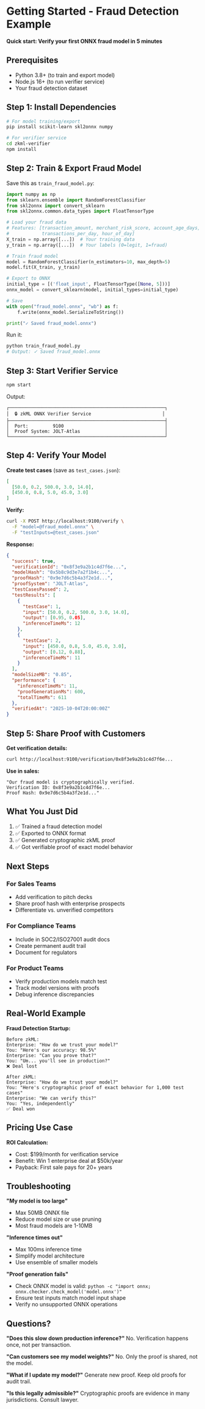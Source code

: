 # Getting Started - Fraud Detection Example

**Quick start: Verify your first ONNX fraud model in 5 minutes**

## Prerequisites

- Python 3.8+ (to train and export model)
- Node.js 16+ (to run verifier service)
- Your fraud detection dataset

## Step 1: Install Dependencies

```bash
# For model training/export
pip install scikit-learn skl2onnx numpy

# For verifier service
cd zkml-verifier
npm install
```

## Step 2: Train & Export Fraud Model

Save this as `train_fraud_model.py`:

```python
import numpy as np
from sklearn.ensemble import RandomForestClassifier
from skl2onnx import convert_sklearn
from skl2onnx.common.data_types import FloatTensorType

# Load your fraud data
# Features: [transaction_amount, merchant_risk_score, account_age_days,
#            transactions_per_day, hour_of_day]
X_train = np.array([...])  # Your training data
y_train = np.array([...])  # Your labels (0=legit, 1=fraud)

# Train fraud model
model = RandomForestClassifier(n_estimators=10, max_depth=5)
model.fit(X_train, y_train)

# Export to ONNX
initial_type = [('float_input', FloatTensorType([None, 5]))]
onnx_model = convert_sklearn(model, initial_types=initial_type)

# Save
with open("fraud_model.onnx", "wb") as f:
    f.write(onnx_model.SerializeToString())

print("✓ Saved fraud_model.onnx")
```

Run it:
```bash
python train_fraud_model.py
# Output: ✓ Saved fraud_model.onnx
```

## Step 3: Start Verifier Service

```bash
npm start
```

Output:
```
┌─────────────────────────────────────────────────────────┐
│  🔒 zkML ONNX Verifier Service                          │
├─────────────────────────────────────────────────────────┤
│  Port:         9100                                     │
│  Proof System: JOLT-Atlas                               │
└─────────────────────────────────────────────────────────┘
```

## Step 4: Verify Your Model

**Create test cases** (save as `test_cases.json`):
```json
[
  [50.0, 0.2, 500.0, 3.0, 14.0],
  [450.0, 0.8, 5.0, 45.0, 3.0]
]
```

**Verify:**
```bash
curl -X POST http://localhost:9100/verify \
  -F "model=@fraud_model.onnx" \
  -F "testInputs=@test_cases.json"
```

**Response:**
```json
{
  "success": true,
  "verificationId": "0x8f3e9a2b1c4d7f6e...",
  "modelHash": "0x5b8c9d3e7a2f1b4c...",
  "proofHash": "0x9e7d6c5b4a3f2e1d...",
  "proofSystem": "JOLT-Atlas",
  "testCasesPassed": 2,
  "testResults": [
    {
      "testCase": 1,
      "input": [50.0, 0.2, 500.0, 3.0, 14.0],
      "output": [0.95, 0.05],
      "inferenceTimeMs": 12
    },
    {
      "testCase": 2,
      "input": [450.0, 0.8, 5.0, 45.0, 3.0],
      "output": [0.12, 0.88],
      "inferenceTimeMs": 11
    }
  ],
  "modelSizeMB": "0.85",
  "performance": {
    "inferenceTimeMs": 11,
    "proofGenerationMs": 600,
    "totalTimeMs": 611
  },
  "verifiedAt": "2025-10-04T20:00:00Z"
}
```

## Step 5: Share Proof with Customers

**Get verification details:**
```bash
curl http://localhost:9100/verification/0x8f3e9a2b1c4d7f6e...
```

**Use in sales:**
```
"Our fraud model is cryptographically verified.
Verification ID: 0x8f3e9a2b1c4d7f6e...
Proof Hash: 0x9e7d6c5b4a3f2e1d..."
```

## What You Just Did

1. ✅ Trained a fraud detection model
2. ✅ Exported to ONNX format
3. ✅ Generated cryptographic zkML proof
4. ✅ Got verifiable proof of exact model behavior

## Next Steps

### For Sales Teams
- Add verification to pitch decks
- Share proof hash with enterprise prospects
- Differentiate vs. unverified competitors

### For Compliance Teams
- Include in SOC2/ISO27001 audit docs
- Create permanent audit trail
- Document for regulators

### For Product Teams
- Verify production models match test
- Track model versions with proofs
- Debug inference discrepancies

## Real-World Example

**Fraud Detection Startup:**
```
Before zkML:
Enterprise: "How do we trust your model?"
You: "Here's our accuracy: 98.5%"
Enterprise: "Can you prove that?"
You: "Um... you'll see in production?"
❌ Deal lost

After zkML:
Enterprise: "How do we trust your model?"
You: "Here's cryptographic proof of exact behavior for 1,000 test cases"
Enterprise: "We can verify this?"
You: "Yes, independently"
✅ Deal won
```

## Pricing Use Case

**ROI Calculation:**
- Cost: $199/month for verification service
- Benefit: Win 1 enterprise deal at $50k/year
- Payback: First sale pays for 20+ years

## Troubleshooting

**"My model is too large"**
- Max 50MB ONNX file
- Reduce model size or use pruning
- Most fraud models are 1-10MB

**"Inference times out"**
- Max 100ms inference time
- Simplify model architecture
- Use ensemble of smaller models

**"Proof generation fails"**
- Check ONNX model is valid: `python -c "import onnx; onnx.checker.check_model('model.onnx')"`
- Ensure test inputs match model input shape
- Verify no unsupported ONNX operations

## Questions?

**"Does this slow down production inference?"**
No. Verification happens once, not per transaction.

**"Can customers see my model weights?"**
No. Only the proof is shared, not the model.

**"What if I update my model?"**
Generate new proof. Keep old proofs for audit trail.

**"Is this legally admissible?"**
Cryptographic proofs are evidence in many jurisdictions. Consult lawyer.
